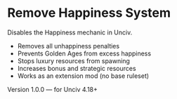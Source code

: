 # Remove Happiness System

Disables the Happiness mechanic in Unciv.

- Removes all unhappiness penalties  
- Prevents Golden Ages from excess happiness  
- Stops luxury resources from spawning  
- Increases bonus and strategic resources  
- Works as an extension mod (no base ruleset)

Version 1.0.0 — for Unciv 4.18+